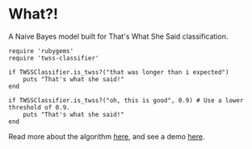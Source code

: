 # What?!

A Naive Bayes model built for That's What She Said classification.

	require 'rubygems'
	require 'twss-classifier'		
	
	if TWSSClassifier.is_twss?("that was longer than i expected")
		puts "That's what she said!"
	end
	
	if TWSSClassifier.is_twss?("oh, this is good", 0.9) # Use a lower threshold of 0.9.
		puts "That's what she said!"
	end	
	
Read more about the algorithm [here](http://blog.echen.me/2011/05/05/twss-building-a-thats-what-she-said-classifier/), and see a demo [here](http://twss-classifier.heroku.com/).